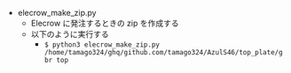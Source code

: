* elecrow_make_zip.py
  * Elecrow に発注するときの zip を作成する
  * 以下のように実行する
    * `$ python3 elecrow_make_zip.py /home/tamago324/ghq/github.com/tamago324/AzulS46/top_plate/gbr top`

